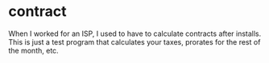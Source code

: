 # contract
When I worked for an ISP, I used to have to calculate contracts after installs. This is just a test program that calculates your taxes, prorates for the rest of the month, etc. 

